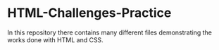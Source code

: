 # HTML-Challenges-Practice
In this repository there contains many different files demonstrating the works done with HTML and CSS.

